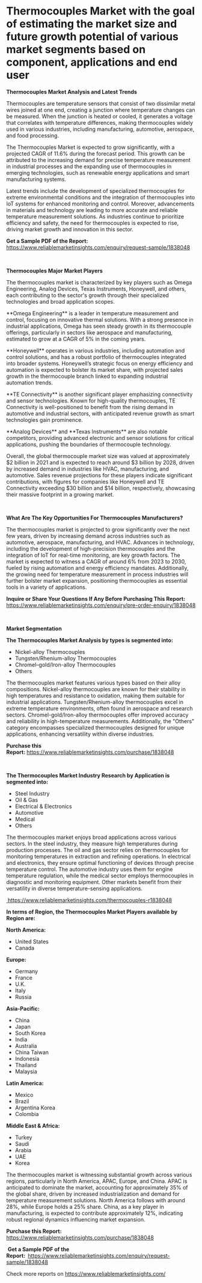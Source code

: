 <p><h1>Thermocouples Market with the goal of estimating the market size and future growth potential of various market segments based on component, applications and end user</h1></p><p><strong>Thermocouples Market Analysis and Latest Trends</strong></p>
<p><p>Thermocouples are temperature sensors that consist of two dissimilar metal wires joined at one end, creating a junction where temperature changes can be measured. When the junction is heated or cooled, it generates a voltage that correlates with temperature differences, making thermocouples widely used in various industries, including manufacturing, automotive, aerospace, and food processing.</p><p>The Thermocouples Market is expected to grow significantly, with a projected CAGR of 11.6% during the forecast period. This growth can be attributed to the increasing demand for precise temperature measurement in industrial processes and the expanding use of thermocouples in emerging technologies, such as renewable energy applications and smart manufacturing systems. </p><p>Latest trends include the development of specialized thermocouples for extreme environmental conditions and the integration of thermocouples into IoT systems for enhanced monitoring and control. Moreover, advancements in materials and technology are leading to more accurate and reliable temperature measurement solutions. As industries continue to prioritize efficiency and safety, the need for thermocouples is expected to rise, driving market growth and innovation in this sector.</p></p>
<p><strong>Get a Sample PDF of the Report:&nbsp;</strong> <a href="https://www.reliablemarketinsights.com/enquiry/request-sample/1838048?utm_campaign=2116&utm_medium=2&utm_source=Github&utm_content=ia&utm_term=18022025&utm_id=thermocouples">https://www.reliablemarketinsights.com/enquiry/request-sample/1838048</a></p>
<p>&nbsp;</p>
<p><strong>Thermocouples Major Market Players</strong></p>
<p><p>The thermocouples market is characterized by key players such as Omega Engineering, Analog Devices, Texas Instruments, Honeywell, and others, each contributing to the sector's growth through their specialized technologies and broad application scopes.</p><p>**Omega Engineering** is a leader in temperature measurement and control, focusing on innovative thermal solutions. With a strong presence in industrial applications, Omega has seen steady growth in its thermocouple offerings, particularly in sectors like aerospace and manufacturing, estimated to grow at a CAGR of 5% in the coming years.</p><p>**Honeywell** operates in various industries, including automation and control solutions, and has a robust portfolio of thermocouples integrated into broader systems. Honeywell’s strategic focus on energy efficiency and automation is expected to bolster its market share, with projected sales growth in the thermocouple branch linked to expanding industrial automation trends.</p><p>**TE Connectivity** is another significant player emphasizing connectivity and sensor technologies. Known for high-quality thermocouples, TE Connectivity is well-positioned to benefit from the rising demand in automotive and industrial sectors, with anticipated revenue growth as smart technologies gain prominence.</p><p>**Analog Devices** and **Texas Instruments** are also notable competitors, providing advanced electronic and sensor solutions for critical applications, pushing the boundaries of thermocouple technology.</p><p>Overall, the global thermocouple market size was valued at approximately $2 billion in 2021 and is expected to reach around $3 billion by 2028, driven by increased demand in industries like HVAC, manufacturing, and automotive. Sales revenue projections for these players indicate significant contributions, with figures for companies like Honeywell and TE Connectivity exceeding $30 billion and $14 billion, respectively, showcasing their massive footprint in a growing market.</p></p>
<p>&nbsp;</p>
<p><strong>What Are The Key Opportunities For Thermocouples Manufacturers?</strong></p>
<p><p>The thermocouples market is projected to grow significantly over the next few years, driven by increasing demand across industries such as automotive, aerospace, manufacturing, and HVAC. Advances in technology, including the development of high-precision thermocouples and the integration of IoT for real-time monitoring, are key growth factors. The market is expected to witness a CAGR of around 6% from 2023 to 2030, fueled by rising automation and energy efficiency mandates. Additionally, the growing need for temperature measurement in process industries will further bolster market expansion, positioning thermocouples as essential tools in a variety of applications.</p></p>
<p><strong>Inquire or Share Your Questions If Any Before Purchasing This Report:</strong> <a href="https://www.reliablemarketinsights.com/enquiry/pre-order-enquiry/1838048?utm_campaign=2116&utm_medium=2&utm_source=Github&utm_content=ia&utm_term=18022025&utm_id=thermocouples">https://www.reliablemarketinsights.com/enquiry/pre-order-enquiry/1838048</a></p>
<p>&nbsp;</p>
<p><strong>Market Segmentation</strong></p>
<p><strong>The Thermocouples Market Analysis by types is segmented into:</strong></p>
<p><ul><li>Nickel-alloy Thermocouples</li><li>Tungsten/Rhenium-alloy Thermocouples</li><li>Chromel–gold/Iron-alloy Thermocouples</li><li>Others</li></ul></p>
<p><p>The thermocouples market features various types based on their alloy compositions. Nickel-alloy thermocouples are known for their stability in high temperatures and resistance to oxidation, making them suitable for industrial applications. Tungsten/Rhenium-alloy thermocouples excel in extreme temperature environments, often found in aerospace and research sectors. Chromel-gold/Iron-alloy thermocouples offer improved accuracy and reliability in high-temperature measurements. Additionally, the "Others" category encompasses specialized thermocouples designed for unique applications, enhancing versatility within diverse industries.</p></p>
<p><strong>Purchase this Report:&nbsp;</strong><a href="https://www.reliablemarketinsights.com/purchase/1838048?utm_campaign=2116&utm_medium=2&utm_source=Github&utm_content=ia&utm_term=18022025&utm_id=thermocouples">https://www.reliablemarketinsights.com/purchase/1838048</a></p>
<p>&nbsp;</p>
<p><strong>The Thermocouples Market Industry Research by Application is segmented into:</strong></p>
<p><ul><li>Steel Industry</li><li>Oil & Gas</li><li>Electrical & Electronics</li><li>Automotive</li><li>Medical</li><li>Others</li></ul></p>
<p><p>The thermocouples market enjoys broad applications across various sectors. In the steel industry, they measure high temperatures during production processes. The oil and gas sector relies on thermocouples for monitoring temperatures in extraction and refining operations. In electrical and electronics, they ensure optimal functioning of devices through precise temperature control. The automotive industry uses them for engine temperature regulation, while the medical sector employs thermocouples in diagnostic and monitoring equipment. Other markets benefit from their versatility in diverse temperature-sensing applications.</p></p>
<p><a href="https://www.reliablemarketinsights.com/thermocouples-r1838048?utm_campaign=2116&utm_medium=2&utm_source=Github&utm_content=ia&utm_term=18022025&utm_id=thermocouples">&nbsp;https://www.reliablemarketinsights.com/thermocouples-r1838048</a></p>
<p><strong>In terms of Region, the Thermocouples Market Players available by Region are:</strong></p>
<p>
    <p> <strong> North America: </strong>
        <ul>
            <li>United States</li>
            <li>Canada</li>
        </ul>
        </p> 
    <p> <strong> Europe: </strong>
        <ul>
            <li>Germany</li>
            <li>France</li>
            <li>U.K.</li>
            <li>Italy</li>
            <li>Russia</li>
        </ul>
        </p> 
    <p> <strong> Asia-Pacific: </strong>
        <ul>
            <li>China</li>
            <li>Japan</li>
            <li>South Korea</li>
            <li>India</li>
            <li>Australia</li>
            <li>China Taiwan</li>
            <li>Indonesia</li>
            <li>Thailand</li>
            <li>Malaysia</li>
        </ul>
        </p> 
    <p> <strong> Latin America: </strong>
        <ul>
            <li>Mexico</li>
            <li>Brazil</li>
            <li>Argentina Korea</li>
            <li>Colombia</li>
        </ul>
        </p> 
    <p> <strong> Middle East & Africa: </strong>
        <ul>
            <li>Turkey</li>
            <li>Saudi</li>
            <li>Arabia</li>
            <li>UAE</li>
            <li>Korea</li>
        </ul>
    </p>
    </p>
<p><p>The thermocouples market is witnessing substantial growth across various regions, particularly in North America, APAC, Europe, and China. APAC is anticipated to dominate the market, accounting for approximately 35% of the global share, driven by increased industrialization and demand for temperature measurement solutions. North America follows with around 28%, while Europe holds a 25% share. China, as a key player in manufacturing, is expected to contribute approximately 12%, indicating robust regional dynamics influencing market expansion.</p></p>
<p><strong>Purchase this Report: </strong><a href="https://www.reliablemarketinsights.com/purchase/1838048?utm_campaign=2116&utm_medium=2&utm_source=Github&utm_content=ia&utm_term=18022025&utm_id=thermocouples">https://www.reliablemarketinsights.com/purchase/1838048</a></p>
<p>&nbsp;<strong>Get a Sample PDF of the Report:&nbsp;&nbsp;</strong><a href="https://www.reliablemarketinsights.com/enquiry/request-sample/1838048?utm_campaign=2116&utm_medium=2&utm_source=Github&utm_content=ia&utm_term=18022025&utm_id=thermocouples">https://www.reliablemarketinsights.com/enquiry/request-sample/1838048</a></p>
<p><strong></strong></p>
<p>Check more reports on <a href="https://www.reliablemarketinsights.com/?utm_campaign=2116&utm_medium=2&utm_source=Github&utm_content=ia&utm_term=18022025&utm_id=thermocouples">https://www.reliablemarketinsights.com/</a></p>